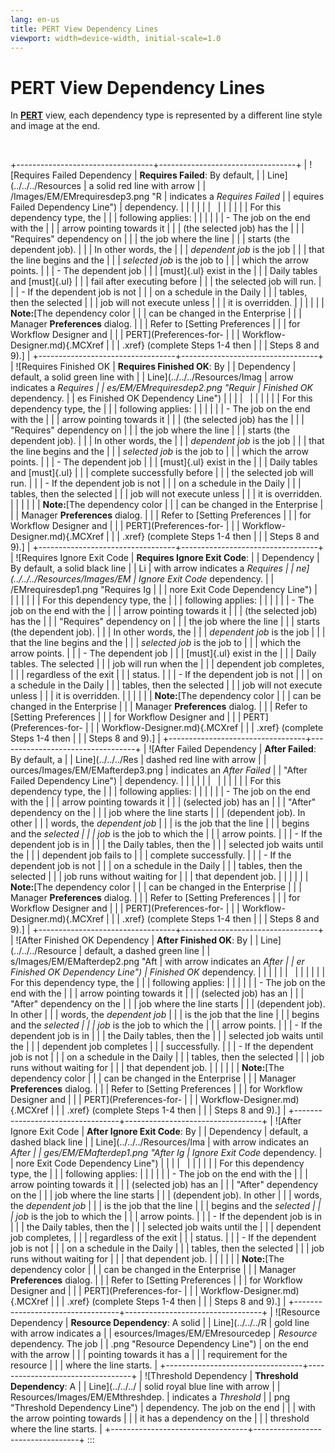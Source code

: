 ```yaml
---
lang: en-us
title: PERT View Dependency Lines
viewport: width=device-width, initial-scale=1.0
---
```


# PERT View Dependency Lines

In **[PERT](Using-PERT-View.md)** view, each dependency type is
represented by a different line style and image at the end.

 

+----------------------------------+----------------------------------+
| ![Requires Failed Dependency     | **Requires Failed**: By default, | | Line](../../../Resources         | a solid red line with arrow      |
| /Images/EM/EMrequiresdep3.png "R | indicates a *Requires Failed*    |
| equires Failed Dependency Line") | dependency.                      |
|                                  |                                  |
|                                  |                                  |
|                                  |                                  |
|                                  | For this dependency type, the    |
|                                  | following applies:               |
|                                  |                                  |
|                                  | -   The job on the end with the  |
|                                  |     arrow pointing towards it    |
|                                  |     (the selected job) has the   |
|                                  |     \"Requires\" dependency on   |
|                                  |     the job where the line       |
|                                  |     starts (the dependent job).  |
|                                  |     In other words, the          |
|                                  |     *dependent job* is the job   |
|                                  |     that the line begins and the |
|                                  |     *selected job* is the job to |
|                                  |     which the arrow points.      |
|                                  | -   The dependent job            |
|                                  |     [must]{.ul} exist in the     | |                                  |     Daily tables and [must]{.ul} |
|                                  |     fail after executing before  |
|                                  |     the selected job will run.   |
|                                  | -   If the dependent job is not  |
|                                  |     on a schedule in the Daily   |
|                                  |     tables, then the selected    |
|                                  |     job will not execute unless  |
|                                  |     it is overridden.            |
|                                  |                                  |
|                                  | **Note:**[The dependency color   | |                                  | can be changed in the Enterprise |
|                                  | Manager **Preferences** dialog.  |
|                                  | Refer to [Setting Preferences    | |                                  | for Workflow Designer and        |
|                                  | PERT](Preferences-for-       |
|                                  | Workflow-Designer.md){.MCXref |
|                                  | .xref} (complete Steps 1-4 then  |
|                                  | Steps 8 and 9).]     |
+----------------------------------+----------------------------------+
| ![Requires Finished OK           | **Requires Finished OK**: By     | | Dependency                       | default, a solid green line with |
| Line](../../../Resources/Imag    | arrow indicates a *Requires      |
| es/EM/EMrequiresdep2.png "Requir | Finished OK* dependency.         |
| es Finished OK Dependency Line") |                                  |
|                                  |                                  |
|                                  |                                  |
|                                  | For this dependency type, the    |
|                                  | following applies:               |
|                                  |                                  |
|                                  | -   The job on the end with the  |
|                                  |     arrow pointing towards it    |
|                                  |     (the selected job) has the   |
|                                  |     \"Requires\" dependency on   |
|                                  |     the job where the line       |
|                                  |     starts (the dependent job).  |
|                                  |     In other words, the          |
|                                  |     *dependent job* is the job   |
|                                  |     that the line begins and the |
|                                  |     *selected job* is the job to |
|                                  |     which the arrow points.      |
|                                  | -   The dependent job            |
|                                  |     [must]{.ul} exist in the     | |                                  |     Daily tables and [must]{.ul} |
|                                  |     complete successfully before |
|                                  |     the selected job will run.   |
|                                  | -   If the dependent job is not  |
|                                  |     on a schedule in the Daily   |
|                                  |     tables, then the selected    |
|                                  |     job will not execute unless  |
|                                  |     it is overridden.            |
|                                  |                                  |
|                                  | **Note:**[The dependency color   | |                                  | can be changed in the Enterprise |
|                                  | Manager **Preferences** dialog.  |
|                                  | Refer to [Setting Preferences    | |                                  | for Workflow Designer and        |
|                                  | PERT](Preferences-for-       |
|                                  | Workflow-Designer.md){.MCXref |
|                                  | .xref} (complete Steps 1-4 then  |
|                                  | Steps 8 and 9).]     |
+----------------------------------+----------------------------------+
| ![Requires Ignore Exit Code      | **Requires Ignore Exit Code**:   | | Dependency                       | By default, a solid black line   |
| Li                               | with arrow indicates a *Requires |
| ne](../../../Resources/Images/EM | Ignore Exit Code* dependency.    |
| /EMrequiresdep1.png "Requires Ig |                                  |
| nore Exit Code Dependency Line") |                                  |
|                                  |                                  |
|                                  | For this dependency type, the    |
|                                  | following applies:               |
|                                  |                                  |
|                                  | -   The job on the end with the  |
|                                  |     arrow pointing towards it    |
|                                  |     (the selected job) has the   |
|                                  |     \"Requires\" dependency on   |
|                                  |     the job where the line       |
|                                  |     starts (the dependent job).  |
|                                  |     In other words, the          |
|                                  |     *dependent job* is the job   |
|                                  |     that the line begins and the |
|                                  |     *selected job* is the job to |
|                                  |     which the arrow points.      |
|                                  | -   The dependent job            |
|                                  |     [must]{.ul} exist in the     | |                                  |     Daily tables. The selected   |
|                                  |     job will run when the        |
|                                  |     dependent job completes,     |
|                                  |     regardless of the exit       |
|                                  |     status.                      |
|                                  | -   If the dependent job is not  |
|                                  |     on a schedule in the Daily   |
|                                  |     tables, then the selected    |
|                                  |     job will not execute unless  |
|                                  |     it is overridden.            |
|                                  |                                  |
|                                  | **Note:**[The dependency color   | |                                  | can be changed in the Enterprise |
|                                  | Manager **Preferences** dialog.  |
|                                  | Refer to [Setting Preferences    | |                                  | for Workflow Designer and        |
|                                  | PERT](Preferences-for-       |
|                                  | Workflow-Designer.md){.MCXref |
|                                  | .xref} (complete Steps 1-4 then  |
|                                  | Steps 8 and 9).]     |
+----------------------------------+----------------------------------+
| ![After Failed Dependency        | **After Failed**: By default, a  | | Line](../../../Res               | dashed red line with arrow       |
| ources/Images/EM/EMafterdep3.png | indicates an *After Failed*      |
|  "After Failed Dependency Line") | dependency.                      |
|                                  |                                  |
|                                  |                                  |
|                                  |                                  |
|                                  | For this dependency type, the    |
|                                  | following applies:               |
|                                  |                                  |
|                                  | -   The job on the end with the  |
|                                  |     arrow pointing towards it    |
|                                  |     (selected job) has an        |
|                                  |     \"After\" dependency on the  |
|                                  |     job where the line starts    |
|                                  |     (dependent job). In other    |
|                                  |     words, the *dependent job*   |
|                                  |     is the job that the line     |
|                                  |     begins and the *selected     |
|                                  |     job* is the job to which the |
|                                  |     arrow points.                |
|                                  | -   If the dependent job is in   |
|                                  |     the Daily tables, then the   |
|                                  |     selected job waits until the |
|                                  |     dependent job fails to       |
|                                  |     complete successfully.       |
|                                  | -   If the dependent job is not  |
|                                  |     on a schedule in the Daily   |
|                                  |     tables, then the selected    |
|                                  |     job runs without waiting for |
|                                  |     that dependent job.          |
|                                  |                                  |
|                                  | **Note:**[The dependency color   | |                                  | can be changed in the Enterprise |
|                                  | Manager **Preferences** dialog.  |
|                                  | Refer to [Setting Preferences    | |                                  | for Workflow Designer and        |
|                                  | PERT](Preferences-for-       |
|                                  | Workflow-Designer.md){.MCXref |
|                                  | .xref} (complete Steps 1-4 then  |
|                                  | Steps 8 and 9).]     |
+----------------------------------+----------------------------------+
| ![After Finished OK Dependency   | **After Finished OK**: By        | | Line](../../../Resource          | default, a dashed green line     |
| s/Images/EM/EMafterdep2.png "Aft | with arrow indicates an *After   |
| er Finished OK Dependency Line") | Finished OK* dependency.         |
|                                  |                                  |
|                                  |                                  |
|                                  |                                  |
|                                  | For this dependency type, the    |
|                                  | following applies:               |
|                                  |                                  |
|                                  | -   The job on the end with the  |
|                                  |     arrow pointing towards it    |
|                                  |     (selected job) has an        |
|                                  |     \"After\" dependency on the  |
|                                  |     job where the line starts    |
|                                  |     (dependent job). In other    |
|                                  |     words, the *dependent job*   |
|                                  |     is the job that the line     |
|                                  |     begins and the *selected     |
|                                  |     job* is the job to which the |
|                                  |     arrow points.                |
|                                  | -   If the dependent job is in   |
|                                  |     the Daily tables, then the   |
|                                  |     selected job waits until the |
|                                  |     dependent job completes      |
|                                  |     successfully.                |
|                                  | -   If the dependent job is not  |
|                                  |     on a schedule in the Daily   |
|                                  |     tables, then the selected    |
|                                  |     job runs without waiting for |
|                                  |     that dependent job.          |
|                                  |                                  |
|                                  | **Note:**[The dependency color   | |                                  | can be changed in the Enterprise |
|                                  | Manager **Preferences** dialog.  |
|                                  | Refer to [Setting Preferences    | |                                  | for Workflow Designer and        |
|                                  | PERT](Preferences-for-       |
|                                  | Workflow-Designer.md){.MCXref |
|                                  | .xref} (complete Steps 1-4 then  |
|                                  | Steps 8 and 9).]     |
+----------------------------------+----------------------------------+
| ![After Ignore Exit Code         | **After Ignore Exit Code**: By   | | Dependency                       | default, a dashed black line     |
| Line](../../../Resources/Ima     | with arrow indicates an *After   |
| ges/EM/EMafterdep1.png "After Ig | Ignore Exit Code* dependency.    |
| nore Exit Code Dependency Line") |                                  |
|                                  |                                  |
|                                  |                                  |
|                                  | For this dependency type, the    |
|                                  | following applies:               |
|                                  |                                  |
|                                  | -   The job on the end with the  |
|                                  |     arrow pointing towards it    |
|                                  |     (selected job) has an        |
|                                  |     \"After\" dependency on the  |
|                                  |     job where the line starts    |
|                                  |     (dependent job). In other    |
|                                  |     words, the *dependent job*   |
|                                  |     is the job that the line     |
|                                  |     begins and the *selected     |
|                                  |     job* is the job to which the |
|                                  |     arrow points.                |
|                                  | -   If the dependent job is in   |
|                                  |     the Daily tables, then the   |
|                                  |     selected job waits until the |
|                                  |     dependent job completes,     |
|                                  |     regardless of the exit       |
|                                  |     status.                      |
|                                  | -   If the dependent job is not  |
|                                  |     on a schedule in the Daily   |
|                                  |     tables, then the selected    |
|                                  |     job runs without waiting for |
|                                  |     that dependent job.          |
|                                  |                                  |
|                                  | **Note:**[The dependency color   | |                                  | can be changed in the Enterprise |
|                                  | Manager **Preferences** dialog.  |
|                                  | Refer to [Setting Preferences    | |                                  | for Workflow Designer and        |
|                                  | PERT](Preferences-for-       |
|                                  | Workflow-Designer.md){.MCXref |
|                                  | .xref} (complete Steps 1-4 then  |
|                                  | Steps 8 and 9).]     |
+----------------------------------+----------------------------------+
| ![Resource Dependency            | **Resource Dependency**: A solid | | Line](../../../R                 | gold line with arrow indicates a |
| esources/Images/EM/EMresourcedep | *Resource* dependency. The job   |
| .png "Resource Dependency Line") | on the end with the arrow        |
|                                  | pointing towards it has a        |
|                                  | requirement for the resource     |
|                                  | where the line starts.           |
+----------------------------------+----------------------------------+
| ![Threshold Dependency           | **Threshold Dependency**: A      | | Line](../../../                  | solid royal blue line with arrow |
| Resources/Images/EM/EMthreshdep. | indicates a *Threshold*          |
| png "Threshold Dependency Line") | dependency. The job on the end   |
|                                  | with the arrow pointing towards  |
|                                  | it has a dependency on the       |
|                                  | threshold where the line starts. |
+----------------------------------+----------------------------------+
:::

 

